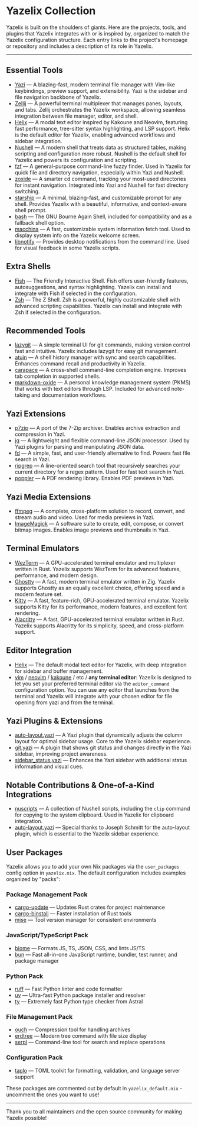 # Yazelix Collection

Yazelix is built on the shoulders of giants. Here are the projects, tools, and plugins that Yazelix integrates with or is inspired by, organized to match the Yazelix configuration structure. Each entry links to the project's homepage or repository and includes a description of its role in Yazelix.

---

## Essential Tools
- [Yazi](https://github.com/sxyazi/yazi) — A blazing-fast, modern terminal file manager with Vim-like keybindings, preview support, and extensibility. Yazi is the sidebar and file navigation backbone of Yazelix.
- [Zellij](https://github.com/zellij-org/zellij) — A powerful terminal multiplexer that manages panes, layouts, and tabs. Zellij orchestrates the Yazelix workspace, allowing seamless integration between file manager, editor, and shell.
- [Helix](https://helix-editor.com) — A modal text editor inspired by Kakoune and Neovim, featuring fast performance, tree-sitter syntax highlighting, and LSP support. Helix is the default editor for Yazelix, enabling advanced workflows and sidebar integration.
- [Nushell](https://www.nushell.sh) — A modern shell that treats data as structured tables, making scripting and configuration more robust. Nushell is the default shell for Yazelix and powers its configuration and scripting.
- [fzf](https://github.com/junegunn/fzf) — A general-purpose command-line fuzzy finder. Used in Yazelix for quick file and directory navigation, especially within Yazi and Nushell.
- [zoxide](https://github.com/ajeetdsouza/zoxide) — A smarter cd command, tracking your most-used directories for instant navigation. Integrated into Yazi and Nushell for fast directory switching.
- [starship](https://starship.rs) — A minimal, blazing-fast, and customizable prompt for any shell. Provides Yazelix with a beautiful, informative, and context-aware shell prompt.
- [bash](https://www.gnu.org/software/bash/) — The GNU Bourne Again Shell, included for compatibility and as a fallback shell option.
- [macchina](https://github.com/Macchina-CLI/macchina) — A fast, customizable system information fetch tool. Used to display system info on the Yazelix welcome screen.
- [libnotify](https://github.com/GNOME/libnotify) — Provides desktop notifications from the command line. Used for visual feedback in some Yazelix scripts.

## Extra Shells
- [Fish](https://fishshell.com/) — The Friendly Interactive Shell. Fish offers user-friendly features, autosuggestions, and syntax highlighting. Yazelix can install and integrate with Fish if selected in the configuration.
- [Zsh](https://www.zsh.org/) — The Z Shell. Zsh is a powerful, highly customizable shell with advanced scripting capabilities. Yazelix can install and integrate with Zsh if selected in the configuration.

## Recommended Tools
- [lazygit](https://github.com/jesseduffield/lazygit) — A simple terminal UI for git commands, making version control fast and intuitive. Yazelix includes lazygit for easy git management.
- [atuin](https://github.com/atuinsh/atuin) — A shell history manager with sync and search capabilities. Enhances command recall and productivity in Yazelix.
- [carapace](https://github.com/rsteube/carapace-bin) — A cross-shell command-line completion engine. Improves tab completion in supported shells.
- [markdown-oxide](https://oxide.md/index) — A personal knowledge management system (PKMS) that works with text editors through LSP. Included for advanced note-taking and documentation workflows.

## Yazi Extensions
- [p7zip](https://github.com/p7zip-project/p7zip) — A port of the 7-Zip archiver. Enables archive extraction and compression in Yazi.
- [jq](https://github.com/jqlang/jq) — A lightweight and flexible command-line JSON processor. Used by Yazi plugins for parsing and manipulating JSON data.
- [fd](https://github.com/sharkdp/fd) — A simple, fast, and user-friendly alternative to find. Powers fast file search in Yazi.
- [ripgrep](https://github.com/BurntSushi/ripgrep) — A line-oriented search tool that recursively searches your current directory for a regex pattern. Used for fast text search in Yazi.
- [poppler](https://poppler.freedesktop.org/) — A PDF rendering library. Enables PDF previews in Yazi.

## Yazi Media Extensions
- [ffmpeg](https://ffmpeg.org/) — A complete, cross-platform solution to record, convert, and stream audio and video. Used for media previews in Yazi.
- [ImageMagick](https://imagemagick.org/) — A software suite to create, edit, compose, or convert bitmap images. Enables image previews and thumbnails in Yazi.

## Terminal Emulators
- [WezTerm](https://wezfurlong.org/wezterm/) — A GPU-accelerated terminal emulator and multiplexer written in Rust. Yazelix supports WezTerm for its advanced features, performance, and modern design.
- [Ghostty](https://ghostty.org/) — A fast, modern terminal emulator written in Zig. Yazelix supports Ghostty as an equally excellent choice, offering speed and a modern feature set.
- [Kitty](https://sw.kovidgoyal.net/kitty/) — A fast, feature-rich, GPU-accelerated terminal emulator. Yazelix supports Kitty for its performance, modern features, and excellent font rendering.
- [Alacritty](https://github.com/alacritty/alacritty) — A fast, GPU-accelerated terminal emulator written in Rust. Yazelix supports Alacritty for its simplicity, speed, and cross-platform support.

## Editor Integration
- [Helix](https://helix-editor.com) — The default modal text editor for Yazelix, with deep integration for sidebar and buffer management.
- [vim](https://www.vim.org/) / [neovim](https://neovim.io/) / [kakoune](https://kakoune.org/) / etc / **any terminal editor**: Yazelix is designed to let you set your preferred terminal editor via the `editor_command` configuration option. You can use any editor that launches from the terminal and Yazelix will integrate with your chosen editor for file opening from yazi and from the terminal.


## Yazi Plugins & Extensions
- [auto-layout.yazi](https://github.com/josephschmitt/auto-layout.yazi) — A Yazi plugin that dynamically adjusts the column layout for optimal sidebar usage. Core to the Yazelix sidebar experience.
- [git.yazi](https://github.com/yazi-rs/plugins/tree/main/git.yazi) — A plugin that shows git status and changes directly in the Yazi sidebar, improving project awareness.
- [sidebar_status.yazi](https://github.com/sxyazi/yazi-plugins) — Enhances the Yazi sidebar with additional status information and visual cues.

## Notable Contributions & One-of-a-Kind Integrations
- [nuscripts](https://github.com/nushell/nuscripts) — A collection of Nushell scripts, including the `clip` command for copying to the system clipboard. Used in Yazelix for clipboard integration.
- [auto-layout.yazi](https://github.com/josephschmitt/auto-layout.yazi) — Special thanks to Joseph Schmitt for the auto-layout plugin, which is essential to the Yazelix sidebar experience.

## User Packages
Yazelix allows you to add your own Nix packages via the `user_packages` config option in `yazelix.nix`. The default configuration includes examples organized by "packs":

### Package Management Pack
- [cargo-update](https://github.com/nabijaczleweli/cargo-update) — Updates Rust crates for project maintenance
- [cargo-binstall](https://github.com/cargo-bins/cargo-binstall) — Faster installation of Rust tools
- [mise](https://github.com/jdx/mise) — Tool version manager for consistent environments

### JavaScript/TypeScript Pack
- [biome](https://biomejs.dev/) — Formats JS, TS, JSON, CSS, and lints JS/TS
- [bun](https://bun.sh/) — Fast all-in-one JavaScript runtime, bundler, test runner, and package manager

### Python Pack
- [ruff](https://github.com/astral-sh/ruff) — Fast Python linter and code formatter
- [uv](https://github.com/astral-sh/uv) — Ultra-fast Python package installer and resolver
- [ty](https://github.com/astral-sh/ruff) — Extremely fast Python type checker from Astral

### File Management Pack
- [ouch](https://github.com/ouch-org/ouch) — Compression tool for handling archives
- [erdtree](https://github.com/solidiquis/erdtree) — Modern tree command with file size display
- [serpl](https://github.com/serpl/serpl) — Command-line tool for search and replace operations

### Configuration Pack
- [taplo](https://github.com/tamasfe/taplo) — TOML toolkit for formatting, validation, and language server support

These packages are commented out by default in `yazelix_default.nix` - uncomment the ones you want to use!

---

Thank you to all maintainers and the open source community for making Yazelix possible! 